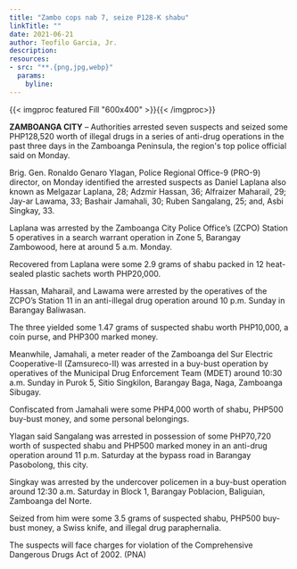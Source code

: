 ```yaml
---
title: "Zambo cops nab 7, seize P128-K shabu"
linkTitle: ""
date: 2021-06-21
author: Teofilo Garcia, Jr.
description:
resources:
- src: "**.{png,jpg,webp}"
  params:
    byline: 
---
```

{{< imgproc featured Fill "600x400" >}}{{< /imgproc>}}

**ZAMBOANGA CITY** – Authorities arrested seven suspects and seized some PHP128,520 worth of illegal drugs in a series of anti-drug operations in the past three days in the Zamboanga Peninsula, the region's top police official said on Monday.

Brig. Gen. Ronaldo Genaro Ylagan, Police Regional Office-9 (PRO-9) director, on Monday identified the arrested suspects as Daniel Laplana also known as Melgazar Laplana, 28; Adzmir Hassan, 36; Alfraizer Maharail, 29; Jay-ar Lawama, 33; Bashair Jamahali, 30; Ruben Sangalang, 25; and, Asbi Singkay, 33.

Laplana was arrested by the Zamboanga City Police Office’s (ZCPO) Station 5 operatives in a search warrant operation in Zone 5, Barangay Zambowood, here at around 5 a.m. Monday.

Recovered from Laplana were some 2.9 grams of shabu packed in 12 heat-sealed plastic sachets worth PHP20,000.

Hassan, Maharail, and Lawama were arrested by the operatives of the ZCPO’s Station 11 in an anti-illegal drug operation around 10 p.m. Sunday in Barangay Baliwasan.

The three yielded some 1.47 grams of suspected shabu worth PHP10,000, a coin purse, and PHP300 marked money.

Meanwhile, Jamahali, a meter reader of the Zamboanga del Sur Electric Cooperative-II (Zamsureco-II) was arrested in a buy-bust operation by operatives of the Municipal Drug Enforcement Team (MDET) around 10:30 a.m. Sunday in Purok 5, Sitio Singkilon, Barangay Baga, Naga, Zamboanga Sibugay.

Confiscated from Jamahali were some PHP4,000 worth of shabu, PHP500 buy-bust money, and some personal belongings.

Ylagan said Sangalang was arrested in possession of some PHP70,720 worth of suspected shabu and PHP500 marked money in an anti-drug operation around 11 p.m. Saturday at the bypass road in Barangay Pasobolong, this city.

Singkay was arrested by the undercover policemen in a buy-bust operation around 12:30 a.m. Saturday in Block 1, Barangay Poblacion, Baliguian, Zamboanga del Norte.

Seized from him were some 3.5 grams of suspected shabu, PHP500 buy-bust money, a Swiss knife, and illegal drug paraphernalia.

The suspects will face charges for violation of the Comprehensive Dangerous Drugs Act of 2002. (PNA)